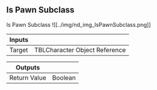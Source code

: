 ## Is Pawn Subclass
Is Pawn Subclass
![[../img/nd_img_IsPawnSubclass.png]]

|Inputs||
|--|--|
| Target | TBLCharacter Object Reference |

|Outputs||
|--|--|
| Return Value | Boolean |
